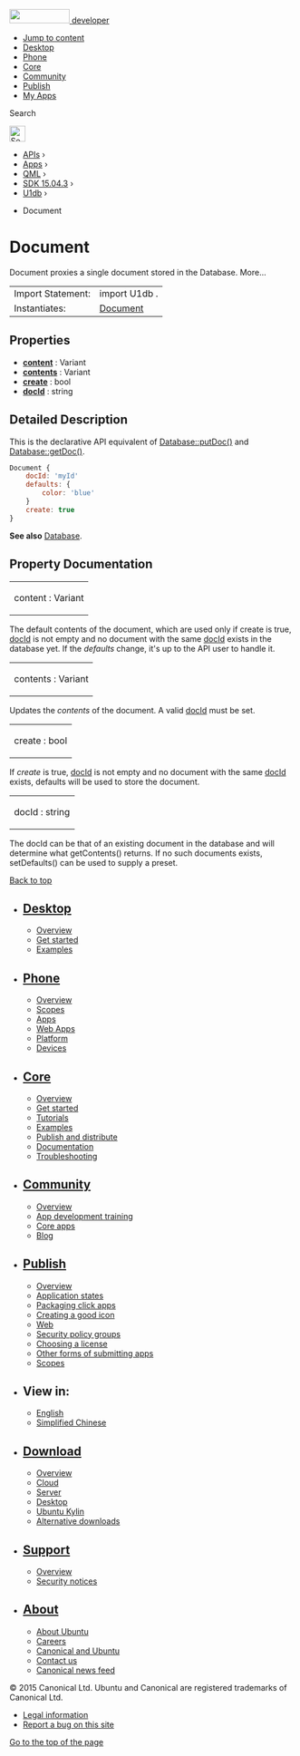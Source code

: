 <a href="https://developer.ubuntu.com/" class="logo-ubuntu"><img src="https://developer.ubuntu.com/assets/sites/ubuntu/latest/u/img/logos/logo-ubuntu-orange.svg" width="106" height="25" /> <span>developer</span></a>

-   [Jump to content](index.html#main-content)
-   [Desktop](https://developer.ubuntu.com/en/desktop/)
-   [Phone](https://developer.ubuntu.com/en/phone/)
-   [Core](https://developer.ubuntu.com/core)
-   [Community](https://developer.ubuntu.com/en/community/)
-   [Publish](https://developer.ubuntu.com/en/publish/)
-   [My Apps](https://myapps.developer.ubuntu.com/)

Search

<img src="https://developer.ubuntu.com/assets/sites/ubuntu/latest/u/img/search-white.svg" alt="Search" height="28" />

-   [APIs](../../../../index.html) ›
-   [Apps](../../../index.html) ›
-   [QML](../../index.html) ›
-   [SDK 15.04.3](../index.html) ›
-   [U1db](../U1db/index.html) ›

<!-- -->

-   Document

Document
========

<span class="subtitle"></span>
Document proxies a single document stored in the Database. More...

|                   |                                                                                     |
|-------------------|-------------------------------------------------------------------------------------|
| Import Statement: | import U1db .                                                                       |
| Instantiates:     | [](index.html)[Document](../../../../scopes/cpp/sdk-14.10/U1db.Document/index.html) |

<span id="properties"></span>
Properties
----------

-   ****[content](index.html#content-prop)**** : Variant
-   ****[contents](index.html#contents-prop)**** : Variant
-   ****[create](index.html#create-prop)**** : bool
-   ****[docId](index.html#docId-prop)**** : string

<span id="details"></span>
Detailed Description
--------------------

This is the declarative API equivalent of [Database::putDoc()](../U1db.Database/index.html#putDoc-method) and [Database::getDoc()](../U1db.Database/index.html#getDoc-method).

``` qml
Document {
    docId: 'myId'
    defaults: {
        color: 'blue'
    }
    create: true
}
```

**See also** [Database](../U1db.Database/index.html).

Property Documentation
----------------------

<table>
<colgroup>
<col width="100%" />
</colgroup>
<tbody>
<tr class="odd">
<td><p><span id="content-prop"></span><span class="name">content</span> : <span class="type">Variant</span></p></td>
</tr>
</tbody>
</table>

The default contents of the document, which are used only if create is true, [docId](index.html#docId-prop) is not empty and no document with the same [docId](index.html#docId-prop) exists in the database yet. If the *defaults* change, it's up to the API user to handle it.

<table>
<colgroup>
<col width="100%" />
</colgroup>
<tbody>
<tr class="odd">
<td><p><span id="contents-prop"></span><span class="name">contents</span> : <span class="type">Variant</span></p></td>
</tr>
</tbody>
</table>

Updates the *contents* of the document. A valid [docId](index.html#docId-prop) must be set.

<table>
<colgroup>
<col width="100%" />
</colgroup>
<tbody>
<tr class="odd">
<td><p><span id="create-prop"></span><span class="name">create</span> : <span class="type">bool</span></p></td>
</tr>
</tbody>
</table>

If *create* is true, [docId](index.html#docId-prop) is not empty and no document with the same [docId](index.html#docId-prop) exists, defaults will be used to store the document.

<table>
<colgroup>
<col width="100%" />
</colgroup>
<tbody>
<tr class="odd">
<td><p><span id="docId-prop"></span><span class="name">docId</span> : <span class="type">string</span></p></td>
</tr>
</tbody>
</table>

The docId can be that of an existing document in the database and will determine what getContents() returns. If no such documents exists, setDefaults() can be used to supply a preset.

[Back to top](index.html#)

-   [Desktop](https://developer.ubuntu.com/en/desktop/)
    ---------------------------------------------------

    -   [Overview](https://developer.ubuntu.com/en/desktop/)
    -   [Get started](http://snapcraft.io/?utm_source=developer.ubuntu.com&utm_medium=devportal&utm_term=snaps%20snapcraft%20desktop&utm_content=menu&utm_campaign=duc_snappers)
    -   [Examples](https://github.com/ubuntu/snappy-playpen)

-   [Phone](https://developer.ubuntu.com/en/phone/)
    -----------------------------------------------

    -   [Overview](https://developer.ubuntu.com/en/phone/)
    -   [Scopes](https://developer.ubuntu.com/en/phone/scopes/)
    -   [Apps](https://developer.ubuntu.com/en/phone/apps/)
    -   [Web Apps](https://developer.ubuntu.com/en/phone/web/)
    -   [Platform](https://developer.ubuntu.com/en/phone/platform/)
    -   [Devices](https://developer.ubuntu.com/en/phone/devices/)

-   [Core](https://developer.ubuntu.com/core)
    -----------------------------------------

    -   [Overview](https://developer.ubuntu.com/core)
    -   [Get started](https://developer.ubuntu.com/core/get-started)
    -   [Tutorials](https://developer.ubuntu.com/core/tutorials)
    -   [Examples](https://developer.ubuntu.com/core/examples)
    -   [Publish and distribute](https://developer.ubuntu.com/core/publish-and-distribute)
    -   [Documentation](https://developer.ubuntu.com/core/documentation)
    -   [Troubleshooting](https://developer.ubuntu.com/core/troubleshooting)

-   [Community](https://developer.ubuntu.com/en/community/)
    -------------------------------------------------------

    -   [Overview](https://developer.ubuntu.com/en/community/)
    -   [App development training](https://developer.ubuntu.com/en/community/training/)
    -   [Core apps](https://developer.ubuntu.com/en/community/core-apps/)
    -   [Blog](https://developer.ubuntu.com/en/community/blog/)

-   [Publish](https://developer.ubuntu.com/en/publish/)
    ---------------------------------------------------

    -   [Overview](https://developer.ubuntu.com/en/publish/)
    -   [Application states](https://developer.ubuntu.com/en/publish/application-states/)
    -   [Packaging click apps](https://developer.ubuntu.com/en/publish/packaging-click-apps/)
    -   [Creating a good icon](https://developer.ubuntu.com/en/publish/creating-a-good-icon/)
    -   [Web](https://developer.ubuntu.com/en/publish/web/)
    -   [Security policy groups](https://developer.ubuntu.com/en/publish/security-policy-groups/)
    -   [Choosing a license](https://developer.ubuntu.com/en/publish/choosing-a-license/)
    -   [Other forms of submitting apps](https://developer.ubuntu.com/en/publish/other-forms-of-submitting-apps/)
    -   [Scopes](https://developer.ubuntu.com/en/publish/scopes/)

-   View in:
    --------

    -   [English](index.html "Change to language: English")
    -   [Simplified Chinese](index.html "Change to language: Simplified Chinese")

-   [Download](http://ubuntu.com/download/)
    ---------------------------------------

    -   [Overview](http://ubuntu.com/download)
    -   [Cloud](http://ubuntu.com/download/cloud)
    -   [Server](http://ubuntu.com/download/server)
    -   [Desktop](http://ubuntu.com/download/desktop)
    -   [Ubuntu Kylin](http://ubuntu.com/download/ubuntu-kylin)
    -   [Alternative downloads](http://ubuntu.com/download/alternative-downloads)

-   [Support](http://ubuntu.com/support/)
    -------------------------------------

    -   [Overview](http://ubuntu.com/support)
    -   [Security notices](http://www.ubuntu.com/usn/)

-   [About](http://ubuntu.com/about/)
    ---------------------------------

    -   [About Ubuntu](http://ubuntu.com/about/about-ubuntu)
    -   [Careers](http://www.canonical.com/careers)
    -   [Canonical and Ubuntu](http://ubuntu.com/about/canonical-and-ubuntu)
    -   [Contact us](http://ubuntu.com/about/contact-us)
    -   [Canonical news feed](http://insights.ubuntu.com/feed/)

© 2015 Canonical Ltd. Ubuntu and Canonical are registered trademarks of Canonical Ltd.

-   [Legal information](http://www.ubuntu.com/legal)
-   [Report a bug on this site](https://bugs.launchpad.net/developer-ubuntu-com/)

<span class="accessibility-aid">[Go to the top of the page](index.html#)</span>
